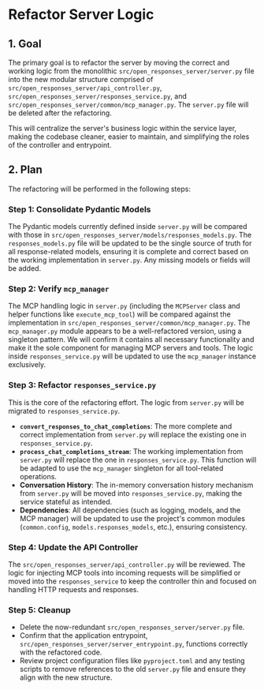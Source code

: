 # Refactor Server Logic

## 1. Goal

The primary goal is to refactor the server by moving the correct and working logic from the monolithic `src/open_responses_server/server.py` file into the new modular structure comprised of `src/open_responses_server/api_controller.py`, `src/open_responses_server/responses_service.py`, and `src/open_responses_server/common/mcp_manager.py`. The `server.py` file will be deleted after the refactoring.

This will centralize the server's business logic within the service layer, making the codebase cleaner, easier to maintain, and simplifying the roles of the controller and entrypoint.

## 2. Plan

The refactoring will be performed in the following steps:

### Step 1: Consolidate Pydantic Models

The Pydantic models currently defined inside `server.py` will be compared with those in `src/open_responses_server/models/responses_models.py`. The `responses_models.py` file will be updated to be the single source of truth for all response-related models, ensuring it is complete and correct based on the working implementation in `server.py`. Any missing models or fields will be added.

### Step 2: Verify `mcp_manager`

The MCP handling logic in `server.py` (including the `MCPServer` class and helper functions like `execute_mcp_tool`) will be compared against the implementation in `src/open_responses_server/common/mcp_manager.py`. The `mcp_manager.py` module appears to be a well-refactored version, using a singleton pattern. We will confirm it contains all necessary functionality and make it the sole component for managing MCP servers and tools. The logic inside `responses_service.py` will be updated to use the `mcp_manager` instance exclusively.

### Step 3: Refactor `responses_service.py`

This is the core of the refactoring effort. The logic from `server.py` will be migrated to `responses_service.py`.

-   **`convert_responses_to_chat_completions`**: The more complete and correct implementation from `server.py` will replace the existing one in `responses_service.py`.
-   **`process_chat_completions_stream`**: The working implementation from `server.py` will replace the one in `responses_service.py`. This function will be adapted to use the `mcp_manager` singleton for all tool-related operations.
-   **Conversation History**: The in-memory conversation history mechanism from `server.py` will be moved into `responses_service.py`, making the service stateful as intended.
-   **Dependencies**: All dependencies (such as logging, models, and the MCP manager) will be updated to use the project's common modules (`common.config`, `models.responses_models`, etc.), ensuring consistency.

### Step 4: Update the API Controller

The `src/open_responses_server/api_controller.py` will be reviewed. The logic for injecting MCP tools into incoming requests will be simplified or moved into the `responses_service` to keep the controller thin and focused on handling HTTP requests and responses.

### Step 5: Cleanup

-   Delete the now-redundant `src/open_responses_server/server.py` file.
-   Confirm that the application entrypoint, `src/open_responses_server/server_entrypoint.py`, functions correctly with the refactored code.
-   Review project configuration files like `pyproject.toml` and any testing scripts to remove references to the old `server.py` file and ensure they align with the new structure. 